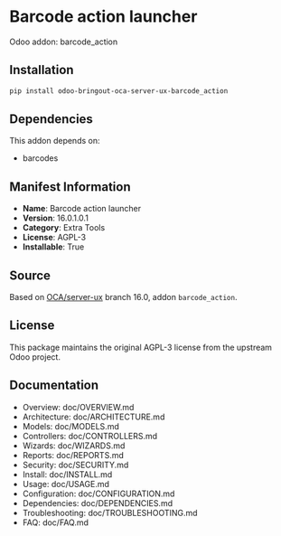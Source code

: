 # Barcode action launcher

Odoo addon: barcode_action

## Installation

```bash
pip install odoo-bringout-oca-server-ux-barcode_action
```

## Dependencies

This addon depends on:
- barcodes

## Manifest Information

- **Name**: Barcode action launcher
- **Version**: 16.0.1.0.1
- **Category**: Extra Tools
- **License**: AGPL-3
- **Installable**: True

## Source

Based on [OCA/server-ux](https://github.com/OCA/server-ux) branch 16.0, addon `barcode_action`.

## License

This package maintains the original AGPL-3 license from the upstream Odoo project.

## Documentation

- Overview: doc/OVERVIEW.md
- Architecture: doc/ARCHITECTURE.md
- Models: doc/MODELS.md
- Controllers: doc/CONTROLLERS.md
- Wizards: doc/WIZARDS.md
- Reports: doc/REPORTS.md
- Security: doc/SECURITY.md
- Install: doc/INSTALL.md
- Usage: doc/USAGE.md
- Configuration: doc/CONFIGURATION.md
- Dependencies: doc/DEPENDENCIES.md
- Troubleshooting: doc/TROUBLESHOOTING.md
- FAQ: doc/FAQ.md
